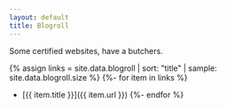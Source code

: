 ```yaml
---
layout: default
title: Blogroll
---
```


Some certified websites, have a butchers.

{% assign links = site.data.blogroll | sort: "title" | sample: site.data.blogroll.size %}
{%- for item in links %}
- [{{ item.title }}]({{ item.url }})
{%- endfor %}
